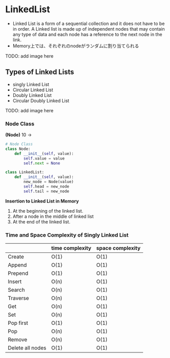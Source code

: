 # LinkedList

- Linked List is a form of a sequential collection and it does not have to be in order. A Linked list is made up of independent nodes that may contain any type of data and each node has a reference to the next node in the link.
- Memory上では、それぞれのnodeがランダムに割り当てられる

TODO: add image here

## Types of Linked Lists

- singly Linked List
- Circular Linked List
- Doubly Linked List
- Circular Doubly Linked List

TODO: add image here

### Node Class

**(Node)** 10 ->

```python
# Node Class
class Node:
    def __init__(self, value):
        self.value = value
        self.next = None

class LinkedList:
    def __init__(self, value):
        new_node = Node(value)
        self.head = new_node
        self.tail = new_node
```

**Insertion to Linked List in Memory**
1. At the beginning of the linked list.
2. After a node in the middle of linked list 
3. At the end of the linked list.

### Time and Space Complexity of Singly Linked List
|                  | time complexity | space complexity |
|------------------|-----------------|------------------|
| Create           | O(1)            | O(1)             |
| Append           | O(1)            | O(1)             |
| Prepend          | O(1)            | O(1)             |
| Insert           | O(n)            | O(1)             |
| Search           | O(n)            | O(1)             |
| Traverse         | O(n)            | O(1)             |
| Get              | O(n)            | O(1)             |
| Set              | O(n)            | O(1)             |
| Pop first        | O(1)            | O(1)             |
| Pop              | O(n)            | O(1)             |
| Remove           | O(n)            | O(1)             |      
| Delete all nodes | O(1)            | O(1)             | 